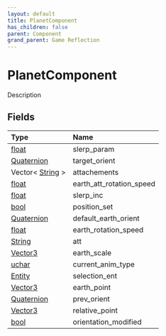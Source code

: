 ```yaml
---
layout: default
title: PlanetComponent
has_children: false
parent: Component
grand_parent: Game Reflection
---
```

# PlanetComponent
Description 

## Fields

| Type | Name |
|:-------------|:--------------|
| [float](/docs/game-reflection/components/float) | slerp_param |
| [Quaternion](/docs/game-reflection/classes/quaternion) | target_orient |
| Vector< [String](/docs/game-reflection/components/string) > | attachements |
| [float](/docs/game-reflection/components/float) | earth_att_rotation_speed |
| [float](/docs/game-reflection/components/float) | slerp_inc |
| [bool](/docs/game-reflection/components/bool) | position_set |
| [Quaternion](/docs/game-reflection/classes/quaternion) | default_earth_orient |
| [float](/docs/game-reflection/components/float) | earth_rotation_speed |
| [String](/docs/game-reflection/components/string) | att |
| [Vector3](/docs/game-reflection/classes/vector3) | earth_scale |
| [uchar](/docs/game-reflection/enums/uchar) | current_anim_type |
| [Entity](/docs/game-reflection/classes/entity) | selection_ent |
| [Vector3](/docs/game-reflection/classes/vector3) | earth_point |
| [Quaternion](/docs/game-reflection/classes/quaternion) | prev_orient |
| [Vector3](/docs/game-reflection/classes/vector3) | relative_point |
| [bool](/docs/game-reflection/components/bool) | orientation_modified |

